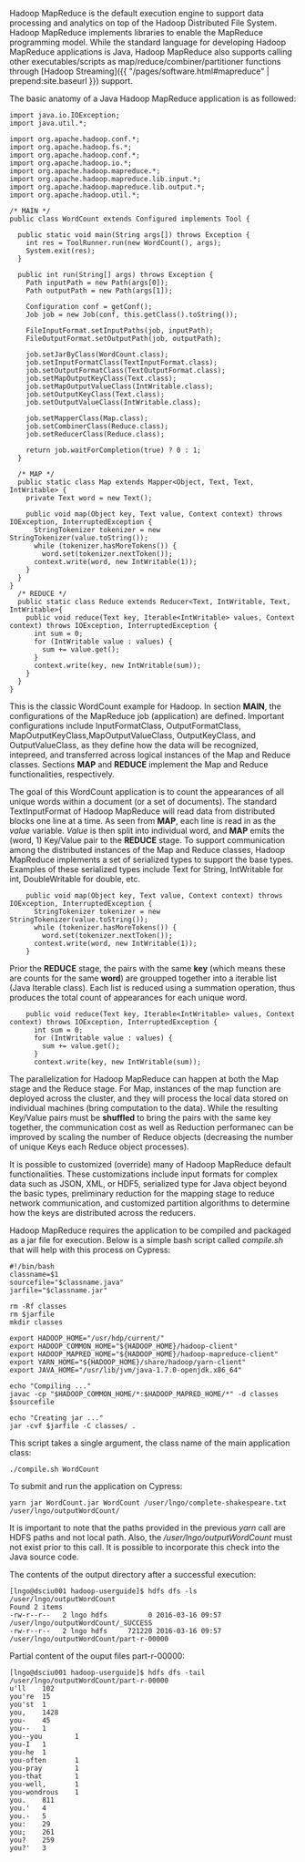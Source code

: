 Hadoop MapReduce is the default execution engine to support data processing and analytics on top of the Hadoop Distributed File System. Hadoop MapReduce implements libraries to enable the MapReduce programming model. While the standard language for developing Hadoop MapReduce applications is Java, Hadoop MapReduce also supports calling other executables/scripts as map/reduce/combiner/partitioner functions through [Hadoop Streaming]({{ "/pages/software.html#mapreduce" | prepend:site.baseurl }}) support.

The basic anatomy of a Java Hadoop MapReduce application is as followed:

    import java.io.IOException;
    import java.util.*;

    import org.apache.hadoop.conf.*;
    import org.apache.hadoop.fs.*;
    import org.apache.hadoop.conf.*;
    import org.apache.hadoop.io.*;
    import org.apache.hadoop.mapreduce.*;
    import org.apache.hadoop.mapreduce.lib.input.*;
    import org.apache.hadoop.mapreduce.lib.output.*;
    import org.apache.hadoop.util.*;

    /* MAIN */
    public class WordCount extends Configured implements Tool {

      public static void main(String args[]) throws Exception {
        int res = ToolRunner.run(new WordCount(), args);
        System.exit(res);
      }

      public int run(String[] args) throws Exception {
        Path inputPath = new Path(args[0]);
        Path outputPath = new Path(args[1]);

        Configuration conf = getConf();
        Job job = new Job(conf, this.getClass().toString());

        FileInputFormat.setInputPaths(job, inputPath);
        FileOutputFormat.setOutputPath(job, outputPath);

        job.setJarByClass(WordCount.class);
        job.setInputFormatClass(TextInputFormat.class);
        job.setOutputFormatClass(TextOutputFormat.class);
        job.setMapOutputKeyClass(Text.class);
        job.setMapOutputValueClass(IntWritable.class);
        job.setOutputKeyClass(Text.class);
        job.setOutputValueClass(IntWritable.class);

        job.setMapperClass(Map.class);
        job.setCombinerClass(Reduce.class);
        job.setReducerClass(Reduce.class);

        return job.waitForCompletion(true) ? 0 : 1;
      }

      /* MAP */
      public static class Map extends Mapper<Object, Text, Text, IntWritable> {
        private Text word = new Text();

        public void map(Object key, Text value, Context context) throws IOException, InterruptedException {
          StringTokenizer tokenizer = new StringTokenizer(value.toString());
          while (tokenizer.hasMoreTokens()) {
            word.set(tokenizer.nextToken());
          context.write(word, new IntWritable(1));
        }
      }
    }
      /* REDUCE */    
      public static class Reduce extends Reducer<Text, IntWritable, Text, IntWritable>{
        public void reduce(Text key, Iterable<IntWritable> values, Context context) throws IOException, InterruptedException {
          int sum = 0;
          for (IntWritable value : values) {
            sum += value.get();
          }
          context.write(key, new IntWritable(sum));
        }
      }
    }

This is the classic WordCount example for Hadoop. In section **MAIN**, the configurations of the MapReduce job (application) are defined. Important configurations include InputFormatClass, OutputFormatClass, MapOutputKeyClass,MapOutputValueClass, OutputKeyClass, and OutputValueClass, as they define how the data will be recognized, intepreed, and transferred across logical instances of the Map and Reduce classes. Sections **MAP** and **REDUCE** implement the Map and Reduce functionalities, respectively.

The goal of this WordCount application is to count the appearances of all unique words within a document (or a set of documents). The standard TextInputFormat of Hadoop MapReduce will read data from distributed blocks one line at a time. As seen from **MAP**, each line is read in as the *value* variable. *Value* is then split into individual word, and **MAP** emits the (word, 1) Key/Value pair to the **REDUCE** stage. To support communication among the distributed instances of the Map and Reduce classes, Hadoop MapReduce implements a set of serialized types to support the base types. Examples of these serialized types include Text for String, IntWritable for int, DoubleWritable for double, etc.

        public void map(Object key, Text value, Context context) throws IOException, InterruptedException {
          StringTokenizer tokenizer = new StringTokenizer(value.toString());
          while (tokenizer.hasMoreTokens()) {
            word.set(tokenizer.nextToken());
          context.write(word, new IntWritable(1));
        }


Prior the **REDUCE** stage, the pairs with the same **key** (which means these are counts for the same **word**) are groupped together into a iterable list (Java Iterable class). Each list is reduced using a summation operation, thus produces the total count of appearances for each unique word.

        public void reduce(Text key, Iterable<IntWritable> values, Context context) throws IOException, InterruptedException {
          int sum = 0;
          for (IntWritable value : values) {
            sum += value.get();
          }
          context.write(key, new IntWritable(sum));


The parallelization for Hadoop MapReduce can happen at both the Map stage and the Reduce stage. For Map, instances of the map function are deployed across the cluster, and they will process the local data stored on individual machines (bring computation to the data). While the resulting Key/Value pairs must be **shuffled** to bring the pairs with the same key together, the communication cost as well as Reduction performanec can be improved by scaling the number of Reduce objects (decreasing the number of unique Keys each Reduce object processes).

It is possible to customized (override) many of Hadoop MapReduce default functionalities. These customizations include input formats for complex data such as JSON, XML, or HDF5, serialized type for Java object beyond the basic types, preliminary reduction for the mapping stage to reduce network communication, and customized partition algorithms to determine how the keys are distributed across the reducers.

Hadoop MapReduce requires the application to be compiled and packaged as a jar file for execution. Below is a simple bash script called *compile.sh* that will help with this process on Cypress:

    #!/bin/bash
    classname=$1
    sourcefile="$classname.java"
    jarfile="$classname.jar"

    rm -Rf classes
    rm $jarfile
    mkdir classes

    export HADOOP_HOME="/usr/hdp/current/"
    export HADOOP_COMMON_HOME="${HADOOP_HOME}/hadoop-client"
    export HADOOP_MAPRED_HOME="${HADOOP_HOME}/hadoop-mapreduce-client"
    export YARN_HOME="${HADOOP_HOME}/share/hadoop/yarn-client"
    export JAVA_HOME="/usr/lib/jvm/java-1.7.0-openjdk.x86_64"

    echo "Compiling ..."
    javac -cp "$HADOOP_COMMON_HOME/*:$HADOOP_MAPRED_HOME/*" -d classes $sourcefile

    echo "Creating jar ..."
    jar -cvf $jarfile -C classes/ .

This script takes a single argument, the class name of the main application class:

    ./compile.sh WordCount

To submit and run the application on Cypress:

    yarn jar WordCount.jar WordCount /user/lngo/complete-shakespeare.txt /user/lngo/outputWordCount/

It is important to note that the paths provided in the previous *yarn* call are HDFS paths and not local path. Also, the */user/lngo/outputWordCount* must not exist prior to this call. It is possible to incorporate this check into the Java source code.

The contents of the output directory after a successful execution:

    [lngo@dsciu001 hadoop-userguide]$ hdfs dfs -ls /user/lngo/outputWordCount
    Found 2 items
    -rw-r--r--   2 lngo hdfs          0 2016-03-16 09:57 /user/lngo/outputWordCount/_SUCCESS
    -rw-r--r--   2 lngo hdfs     721220 2016-03-16 09:57 /user/lngo/outputWordCount/part-r-00000

Partial content of the ouput files part-r-00000:

    [lngo@dsciu001 hadoop-userguide]$ hdfs dfs -tail /user/lngo/outputWordCount/part-r-00000
    u'll    102
    you're  15
    you'st  1
    you,    1428
    you-    45
    you--   1
    you--you        1
    you-I   1
    you-he  1
    you-often       1
    you-pray        1
    you-that        1
    you-well,       1
    you-wondrous    1
    you.    811
    you.'   4
    you.-   5
    you:    29
    you;    261
    you?    259
    you?'   3
